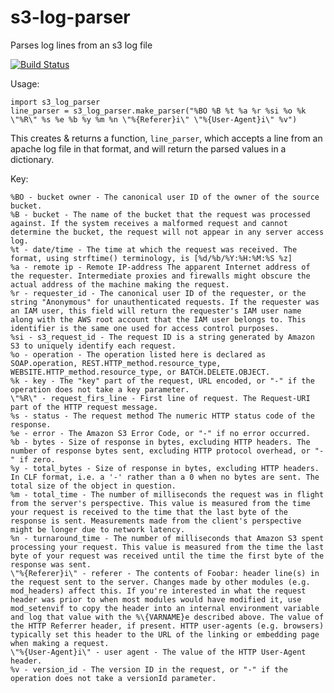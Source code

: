 # s3-log-parser
Parses log lines from an s3 log file 

[![Build Status](https://travis-ci.org/monk-ee/s3-log-parser.png?branch=master)](https://travis-ci.org/monk-ee/s3-log-parser)

Usage:

    import s3_log_parser
    line_parser = s3_log_parser.make_parser("%BO %B %t %a %r %si %o %k \"%R\" %s %e %b %y %m %n \"%{Referer}i\" \"%{User-Agent}i\" %v")

This creates & returns a function, ``line_parser``, which accepts a line from an apache log file in that format, and will return the parsed values in a dictionary.

Key:

    %BO - bucket owner - The canonical user ID of the owner of the source bucket.
    %B - bucket - The name of the bucket that the request was processed against. If the system receives a malformed request and cannot determine the bucket, the request will not appear in any server access log.
    %t - date/time - The time at which the request was received. The format, using strftime() terminology, is [%d/%b/%Y:%H:%M:%S %z]
    %a - remote ip - Remote IP-address The apparent Internet address of the requester. Intermediate proxies and firewalls might obscure the actual address of the machine making the request.
    %r - requester_id - The canonical user ID of the requester, or the string "Anonymous" for unauthenticated requests. If the requester was an IAM user, this field will return the requester's IAM user name along with the AWS root account that the IAM user belongs to. This identifier is the same one used for access control purposes.
    %si - s3_request_id - The request ID is a string generated by Amazon S3 to uniquely identify each request.
    %o - operation - The operation listed here is declared as SOAP.operation, REST.HTTP_method.resource_type, WEBSITE.HTTP_method.resource_type, or BATCH.DELETE.OBJECT.
    %k - key - The "key" part of the request, URL encoded, or "-" if the operation does not take a key parameter.
    \"%R\" - request_firs_line - First line of request. The Request-URI part of the HTTP request message.
    %s - status - The request method The numeric HTTP status code of the response.
    %e - error - The Amazon S3 Error Code, or "-" if no error occurred.
    %b - bytes - Size of response in bytes, excluding HTTP headers. The number of response bytes sent, excluding HTTP protocol overhead, or "-" if zero.
    %y - total_bytes - Size of response in bytes, excluding HTTP headers. In CLF format, i.e. a '-' rather than a 0 when no bytes are sent. The total size of the object in question.
    %m - total_time - The number of milliseconds the request was in flight from the server's perspective. This value is measured from the time your request is received to the time that the last byte of the response is sent. Measurements made from the client's perspective might be longer due to network latency.
    %n - turnaround_time - The number of milliseconds that Amazon S3 spent processing your request. This value is measured from the time the last byte of your request was received until the time the first byte of the response was sent.
    \"%{Referer}i\" - referer - The contents of Foobar: header line(s) in the request sent to the server. Changes made by other modules (e.g. mod_headers) affect this. If you're interested in what the request header was prior to when most modules would have modified it, use mod_setenvif to copy the header into an internal environment variable and log that value with the %\{VARNAME}e described above. The value of the HTTP Referrer header, if present. HTTP user-agents (e.g. browsers) typically set this header to the URL of the linking or embedding page when making a request.
    \"%{User-Agent}i\" - user agent - The value of the HTTP User-Agent header.
    %v - version_id - The version ID in the request, or "-" if the operation does not take a versionId parameter.

    